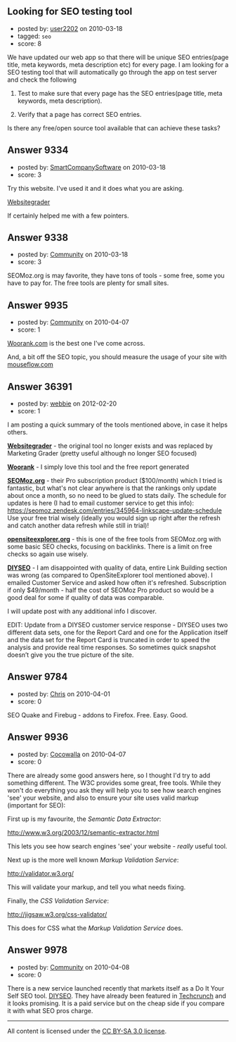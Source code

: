 ## Looking for SEO testing tool

- posted by: [user2202](https://stackexchange.com/users/-1/2202-user2202) on 2010-03-18
- tagged: `seo`
- score: 8

We have updated our web app so that there will be unique SEO entries(page title, meta keywords, meta description etc) for every page. I am looking for a SEO testing tool that will automatically go through the app on test server and check the following

1. Test to make sure that every page has the SEO entries(page title, meta keywords, meta description).

2. Verify that a page has correct SEO entries.

Is there any free/open source tool available that can achieve these tasks?


## Answer 9334

- posted by: [SmartCompanySoftware](https://stackexchange.com/users/-1/1629-smartcompanysoftware) on 2010-03-18
- score: 3

<p>Try this website. I've used it and it does what you are asking.</p>

<p><a href="http://websitegrader.com/" rel="nofollow">Websitegrader</a></p>

<p>If certainly helped me with a few pointers.</p>



## Answer 9338

- posted by: [Community](https://stackexchange.com/users/-1/-1-community) on 2010-03-18
- score: 3

SEOMoz.org is may favorite, they have tons of tools - some free, some you have to pay for. The free tools are plenty for small sites.


## Answer 9935

- posted by: [Community](https://stackexchange.com/users/-1/-1-community) on 2010-04-07
- score: 1

<p><a href="http://woorank.com" rel="nofollow">Woorank.com</a> is the best one I've come across.</p>

<p>And, a bit off the SEO topic, you should measure the usage of your site with <a href="http://mouseflow.com" rel="nofollow">mouseflow.com</a></p>



## Answer 36391

- posted by: [webbie](https://stackexchange.com/users/-1/16413-webbie) on 2012-02-20
- score: 1

<p>I am posting a quick summary of the tools mentioned above, in case it helps others.</p>

<p><strong><a href="http://marketing.grader.com/?s=wsg" rel="nofollow">Websitegrader</a></strong> - the original tool no longer exists and was replaced by Marketing Grader (pretty useful although no longer SEO focused)</p>

<p><strong><a href="http://www.woorank.com/" rel="nofollow">Woorank</a></strong> - I simply love this tool and the free report generated</p>

<p><strong><a href="http://SEOMoz.org" rel="nofollow">SEOMoz.org</a></strong> - their Pro subscription product ($100/month) which I tried is fantastic, but what's not clear anywhere is that the rankings only update about once a month, so no need to be glued to stats daily. The schedule for updates is here (I had to email customer service to get this info): <a href="https://seomoz.zendesk.com/entries/345964-linkscape-update-schedule" rel="nofollow">https://seomoz.zendesk.com/entries/345964-linkscape-update-schedule</a> 
Use your free trial wisely (ideally you would sign up right after the refresh and catch another data refresh while still in trial)!</p>

<p><strong><a href="http://www.opensiteexplorer.org" rel="nofollow">opensiteexplorer.org</a></strong> - this is one of the free tools from SEOMoz.org with some basic SEO checks, focusing on backlinks. There is a limit on free checks so again use wisely.</p>

<p><strong><a href="http://www.diyseo.com/" rel="nofollow">DIYSEO</a></strong> - I am disappointed with quality of data, entire Link Building section was wrong (as compared to OpenSiteExplorer tool mentioned above). I emailed Customer Service and asked how often it's refreshed. Subscription if only $49/month - half the cost of SEOMoz Pro product so would be a good deal for some if quality of data was comparable.</p>

<p>I will update post with any additional info I discover.</p>

<p>EDIT: Update from a DIYSEO customer service response - DIYSEO uses two different data sets, one for the Report Card and one for the Application itself and the data set for the Report Card is truncated in order to speed the analysis and provide real time responses. So sometimes quick snapshot doesn’t give you the true picture of the site. </p>



## Answer 9784

- posted by: [Chris](https://stackexchange.com/users/-1/412-chris) on 2010-04-01
- score: 0

SEO Quake and Firebug - addons to Firefox. Free. Easy. Good.


## Answer 9936

- posted by: [Cocowalla](https://stackexchange.com/users/-1/2832-cocowalla) on 2010-04-07
- score: 0

<p>There are already some good answers here, so I thought I'd try to add something different. The W3C provides some great, free tools. While they won't do everything you ask they will help you to see how search engines 'see' your website, and also to ensure your site uses valid markup (important for SEO):</p>

<p>First up is my favourite, the <em>Semantic Data Extractor</em>:</p>

<p><a href="http://www.w3.org/2003/12/semantic-extractor.html" rel="nofollow">http://www.w3.org/2003/12/semantic-extractor.html</a></p>

<p>This lets you see how search engines 'see' your website - <em>really</em> useful tool.</p>

<p>Next up is the more well known <em>Markup Validation Service</em>:</p>

<p><a href="http://validator.w3.org/" rel="nofollow">http://validator.w3.org/</a></p>

<p>This will validate your markup, and tell you what needs fixing.</p>

<p>Finally, the <em>CSS Validation Service</em>:</p>

<p><a href="http://jigsaw.w3.org/css-validator/" rel="nofollow">http://jigsaw.w3.org/css-validator/</a></p>

<p>This does for CSS what the <em>Markup Validation Service</em> does.</p>



## Answer 9978

- posted by: [Community](https://stackexchange.com/users/-1/-1-community) on 2010-04-08
- score: 0

<p>There is a new service launched recently that markets itself as a Do It Your Self SEO tool.
<a href="http://www.diyseo.com/" rel="nofollow">DIYSEO</a>. They have already been featured in <a href="http://techcrunch.com/2010/04/06/diyseo-raises-1-million-launches-simple-service-to-help-small-businesses-manage-seo/" rel="nofollow">Techcrunch</a> and it looks promising. It is a paid service but on the cheap side if you compare it with what SEO pros charge.</p>




---

All content is licensed under the [CC BY-SA 3.0 license](https://creativecommons.org/licenses/by-sa/3.0/).

